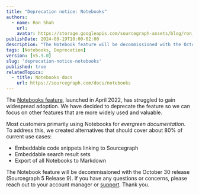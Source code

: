 ```yaml
---
title: "Deprecation notice: Notebooks"
authors:
  - name: Ron Shah
    url: 
    avatar: https://storage.googleapis.com/sourcegraph-assets/blog/ron_avatar.png
publishDate: 2024-09-19T10:00-02:00
description: "The Notebook feature will be decommissioned with the October 30 release (Sourcegraph 5 Release 9)."
tags: [Notebooks, Deprecation]
version: [v5.9.0]
slug: 'deprecation-notice-notebooks'
published: true
relatedTopics:
  - title: Notebooks docs
    url: https://sourcegraph.com/docs/notebooks
---
```


The [Notebooks feature](https://sourcegraph.com/docs/notebooks), launched in April 2022, has struggled to gain widespread adoption. We have decided to deprecate the feature so we can focus on other features that are more widely used and valuable.

Most customers primarily using Notebooks for _evergreen documentation_. To address this, we created alternatives that should cover about 80% of current use cases:

- Embeddable code snippets linking to Sourcegraph
- Embeddable search result sets
- Export of all Notebooks to Markdown

The Notebook feature will be decommissioned with the October 30 release (Sourcegraph 5 Release 9). If you have any questions or concerns, please reach out to your account manager or [support](https://help.sourcegraph.com/hc/en-us). Thank you.
